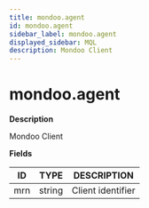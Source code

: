 ```yaml
---
title: mondoo.agent
id: mondoo.agent
sidebar_label: mondoo.agent
displayed_sidebar: MQL
description: Mondoo Client
---
```


# mondoo.agent

**Description**

Mondoo Client

**Fields**

| ID  | TYPE   | DESCRIPTION       |
| --- | ------ | ----------------- |
| mrn | string | Client identifier |
